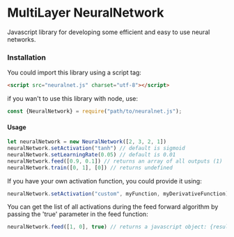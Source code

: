 # MultiLayer NeuralNetwork
Javascript library for developing some efficient and easy to use neural networks.

### Installation
You could import this library using a script tag:
```html
<script src="neuralnet.js" charset="utf-8"></script>
```
if you wan't to use this library with node, use:
```javascript
const {NeuralNetwork} = require("path/to/neuralnet.js");
```

#### Usage
```javascript
let neuralNetwork = new NeuralNetwork([2, 3, 2, 1])
neuralNetwork.setActivation("tanh") // default is sigmoid
neuralNetwork.setLearningRate(0.05) // default is 0.01
neuralNetwork.feed([0.9, 0.1]) // returns an array of all outputs (1)
neuralNetwork.train([0, 1], [0]) // returns undefined
```
If you have your own activation function, you could provide it using:
```javascript
neuralNetwork.setActivation("custom", myFunction, myDerivativeFunction)
```
You can get the list of all activations during the feed forward algorithm by passing the 'true' parameter in the feed function:
```javascript
neuralNetwork.feed([1, 0], true) // returns a javascript object: {result: (output), saved: (array of activations)}

```
